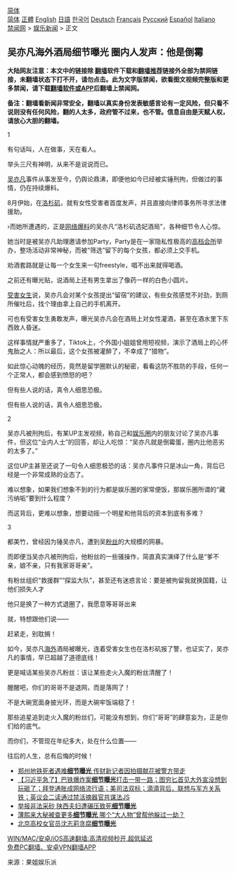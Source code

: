  <!-- 面包屑导航 --> <div class="breadcrumb"><!-- GTranslate: https://gtranslate.io/ -->  <div class="switcher notranslate">  <div class="selected">  <a href="#" onclick="return false;"> 简体</a>  </div>  <div class="option">  <a href="https://www.bannedbook.org" onclick="doGTranslate('zh-CN|zh-CN');jQuery('div.switcher div.selected a').html(jQuery(this).html());return false;" title="简体中文" class="nturl selected"> 简体</a>  <a href="https://www.bannedbook.org/zh-tw/" onclick="doGTranslate('zh-CN|zh-TW');jQuery('div.switcher div.selected a').html(jQuery(this).html());return false;" title="繁體中文" class="nturl"> 正體</a>  <a href="https://www.bannedbook.org/en/" onclick="doGTranslate('zh-CN|en');jQuery('div.switcher div.selected a').html(jQuery(this).html());return false;" title="English" class="nturl"> English</a>  <a href="https://www.bannedbook.org/ja/" onclick="doGTranslate('zh-CN|ja');jQuery('div.switcher div.selected a').html(jQuery(this).html());return false;" title="日本語" class="nturl"> 日語</a>  <a href="https://www.bannedbook.org/ko/" onclick="doGTranslate('zh-CN|ko');jQuery('div.switcher div.selected a').html(jQuery(this).html());return false;" title="한국어" class="nturl"> 한국어</a>  <a href="https://www.bannedbook.org/de/" onclick="doGTranslate('zh-CN|de');jQuery('div.switcher div.selected a').html(jQuery(this).html());return false;" title="Deutsch" class="nturl"> Deutsch</a>  <a href="https://www.bannedbook.org/fr/" onclick="doGTranslate('zh-CN|fr');jQuery('div.switcher div.selected a').html(jQuery(this).html());return false;" title="Français" class="nturl"> Français</a>  <a href="https://www.bannedbook.org/ru/" onclick="doGTranslate('zh-CN|ru');jQuery('div.switcher div.selected a').html(jQuery(this).html());return false;" title="Русский" class="nturl"> Русский</a>  <a href="https://www.bannedbook.org/es/" onclick="doGTranslate('zh-CN|es');jQuery('div.switcher div.selected a').html(jQuery(this).html());return false;" title="Español" class="nturl"> Español</a>  <a href="https://www.bannedbook.org/it/" onclick="doGTranslate('zh-CN|it');jQuery('div.switcher div.selected a').html(jQuery(this).html());return false;" title="Italiano" class="nturl"> Italiano</a>  </div>  </div>      <div class='breadcrumb-sub'><!-- Breadcrumb NavXT 6.3.0 --> <a href="https://www.bannedbook.org/" class="home">禁闻网</a> &gt; <a href="https://www.bannedbook.org/bnews/yule/" class="category">娱乐新闻</a> &gt; 正文</div></div><h2>吴亦凡海外酒局细节曝光 圈内人发声：他是倒霉</h2> <p class="notice"><b>大陆网友注意：本文中的链接除 <a href="https://github.com/bannedbook/fanqiang" >翻墙</a>软件下载和<a href="https://github.com/killgcd/justmysocks/blob/master/README.md">翻墙推荐</a>链接外全部为禁网链接，未翻墙状态下打不开，请勿点击。此为文字版禁闻，欲看图文视频完整版和更多禁闻，请下载<a href="https://github.com/bannedbook/fanqiang">翻墙软件或APP</a>后翻墙上禁闻网。</p><p>备注：翻墙看新闻非常安全，翻墙以真实身份发表敏感言论有一定风险，但只看不说则没有任何风险，翻的人太多，政府管不过来，也不管。信息自由是天赋人权，请放心大胆的翻墙。</b></p>  <div class="entry"> <p>1</p> <p>有句话叫，人在做事，天在看人。</p> <p>举头三尺有神明，从来不是说说而已。</p> <p><a href="https://www.bannedbook.org/bnews/tag/%e5%90%b4%e4%ba%a6%e5%87%a1/" class="st_tag internal_tag" rel="tag" title="标签 吴亦凡 下的日志">吴亦凡</a>事件从事发至今，仍舆论鼎沸，即便他如今已经被实锤刑拘，但做过的事情，仍在持续爆料。</p> <p>8月伊始，在<a href="https://www.bannedbook.org/bnews/tag/%e6%b4%9b%e6%9d%89%e7%9f%b6/" class="st_tag internal_tag" rel="tag" title="标签 洛杉矶 下的日志">洛杉矶</a>，就有女性受害者首度发声，并且直接向律师事务所寻求法律援助。</p> <p>›而她所遭遇的，正是<a href="https://www.bannedbook.org/bnews/tag/%e7%bd%91%e7%bb%9c%e7%88%86%e6%96%99/" class="st_tag internal_tag" rel="tag" title="标签 网络爆料 下的日志">网络爆料</a>的吴亦凡“洛杉矶选妃酒局”，各种细节令人心惊。</p> <p>她当时是被吴亦凡助理邀请参加Party，Party是在一家隐私性极高的<a href="https://www.bannedbook.org/bnews/tag/%e9%ab%98%e6%a1%a3%e4%bc%9a%e6%89%80/" class="st_tag internal_tag" rel="tag" title="标签 高档会所 下的日志">高档会所</a>举办，整场活动非常神秘，而被“筛选”留下的每个女孩，都必须上交手机。</p> <p>劝酒套路就是让每一个女生来一句freestyle，唱不出来就得喝酒。</p> <p>之前还有曝光贴，说酒局上还有男生拿出了像药一样的白色小圆片。</p>  <p><a href="https://www.bannedbook.org/bnews/tag/%E5%8F%97%E5%AE%B3%E5%A5%B3%E7%94%9F/" class="st_tag internal_tag" rel="tag" title="标签 受害女生 下的日志">受害女生</a>说，吴亦凡会对某个女孩提出“留宿”的建议，有些女孩感觉不对劲，到厕所催吐后，找个理由拿上自己的手机离开。</p> <p>可也有受害女生勇敢发声，曝光吴亦凡会在酒局上对女性灌酒，甚至在酒水里下东西致人昏迷。</p> <p>这样事情就严重多了，Tiktok上，个外国小姐姐曾用短视频，演示了酒局上的心怀鬼胎之人：所以最后，这个女孩被灌醉了，不幸成了“猎物”。</p> <p>如此惊心动魄的经历，竟然是留学圈默认的秘密，看看这防不胜防的手段，任何一个正常人，都会感到愤怒的吧？</p> <p>但有些人说的话，真令人细思恐极。</p> <p>但有些人说的话，真令人细思恐极。</p> <p>2</p> <p>吴亦凡被刑拘后，有某UP主发视频，称自己和<a href="https://www.bannedbook.org/bnews/tag/%e5%a8%b1%e4%b9%90%e5%9c%88/" class="st_tag internal_tag" rel="tag" title="标签 娱乐圈 下的日志">娱乐圈</a>内的朋友讨论了吴亦凡事件，但这位“业内人士”的回答，却让人吃惊：“吴亦凡就是倒霉蛋，圈内比他恶劣的太多了。”</p> <p>这位UP主甚至还说了一句令人细思极恐的话：吴亦凡事件只是冰山一角，背后已经是一个非常成熟的业态了。</p>  <p>难以想象，如果我们想象不到的行为都是娱乐圈的家常便饭，那娱乐圈所谓的“藏污纳垢”要到什么程度？</p> <p>而这背后，更难以想象，想要动摇一个明星和他背后的资本到底有多难？</p> <p>3</p> <p>都美竹，曾经因为锤吴亦凡，遭到吴<a href="https://www.bannedbook.org/bnews/tag/%e7%b2%89%e4%b8%9d/" class="st_tag internal_tag" rel="tag" title="标签 粉丝 下的日志">粉丝</a>的大规模的网暴。</p> <p>而即便当吴亦凡被刑拘后，他粉丝的一些骚操作，简直真实演绎了什么是“爹不亲，娘不亲，只有我家哥哥亲”。</p> <p>有粉丝组织“救援群”“探监大队”，甚至还有迷惑言论：要是被拘留我就换国籍，让他们损失人才</p> <p>他只是换了一种方式退圈了，我愿意等哥哥出来</p> <p>就，特想跟他们说——</p> <p>赶紧走，别耽搁！</p>  <p>如今，吴亦凡<a href="https://www.bannedbook.org/bnews/tag/%E6%B5%B7%E5%A4%96/" class="st_tag internal_tag" rel="tag" title="标签 海外 下的日志">海外</a>酒局被曝光，连着受害女生也在洛杉矶报了警，也证实了，吴亦凡的事情，早已超越了道德底线！</p> <p>更是喊话某些吴亦凡粉丝：该让某些走火入魔的粉丝清醒了！</p> <p>醒醒吧，你们的哥哥不是退网，而是落网了！</p> <p>不是大碗宽面身披光环，而是大碗牢饭端稳了！</p> <p>那些追星追到走火入魔的粉丝们，可能没有想到，你们“哥哥”的肆意妄为，正是你们给的底气。</p> <p>而你们，不管现在年纪多大，处在什么位置——</p> <p>往后的人生，总有后悔的时候！</p> <ul class='op-related-articles' title='相关阅读'> <li><a href='https://www.bannedbook.org/bnews/headline/20210729/1595976.html' target='_blank'>郑州地铁死者遇难<b>细节曝光</b> 传财新记者因拍摄献花被警方带走</a></li> <li><a href='https://www.bannedbook.org/bnews/bannedvideo/20210719/1589760.html' target='_blank'>【习近平急了】巴铁爆炸案<b>细节曝光</b>打击一带一路；图穷匕首见大外宣没想到玩砸了；拜登通胀成网络流行语；美司法双标；滴滴背后，联想与军方关系铁；英议会二读通过禁活摘器官共谋法JS</a></li> <li><a href='https://www.bannedbook.org/bnews/cbnews/20210717/1588666.html' target='_blank'>举报非法采砂 陕西夫妇遭碾压致死<b>细节曝光</b></a></li> <li><a href='https://www.bannedbook.org/bnews/comments/20210715/1587181.html' target='_blank'>薄熙来大秘被查更多<b>细节曝光</b> 哪个“大人物”曾帮他躲过一劫？</a></li> <li><a href='https://www.bannedbook.org/bnews/cnnews/20210713/1586253.html' target='_blank'>北京高校女官员沈志莉贪腐<b>细节曝光</b></a></li> </ul> <p class="texttj"> <a href="https://github.com/bannedbook/fanqiang/wiki/V2ray%E6%9C%BA%E5%9C%BA" target="_blank">WIN/MAC/安卓/iOS高速翻墙:高清视频秒开,超低延迟</a><br/> <a href="https://github.com/bannedbook/fanqiang/wiki/%E7%A6%81%E9%97%BB%E7%BD%91%E5%AE%89%E5%8D%93%E7%BF%BB%E5%A2%99%E6%96%B0%E9%97%BBAPP" target="_blank">免费PC翻墙、安卓VPN翻墙APP</a></p><p> 来源：果姐娱乐派 </p> <a name='sharetosocial'></a>  <div style="margin-bottom:5px;padding-bottom:5px;clear:both"> <div id="archive-pix-1" class="banner-ads"> <!-- AuctionX Display platform tag START --> <div id="26318x728x90x621x_ADSLOT2" clicktrack="%%CLICK_URL_ESC%%"></div> <!-- AuctionX Display platform tag END --> </div> <div id="archive-pix-2" class="banner-ads"> <!-- AuctionX Display platform tag START --> <div id="26315x300x250x621x_ADSLOT2" clicktrack="%%CLICK_URL_ESC%%"></div> <!-- AuctionX Display platform tag END --> </div> </div>  <div id="archive-pix-1" class="banner-ads"> <!-- AuctionX Display platform tag START --> <div id="26318x728x90x621x_ADSLOT3" clicktrack="%%CLICK_URL_ESC%%"></div> <!-- AuctionX Display platform tag END --> </div> </div><!--END ENTRY--> 